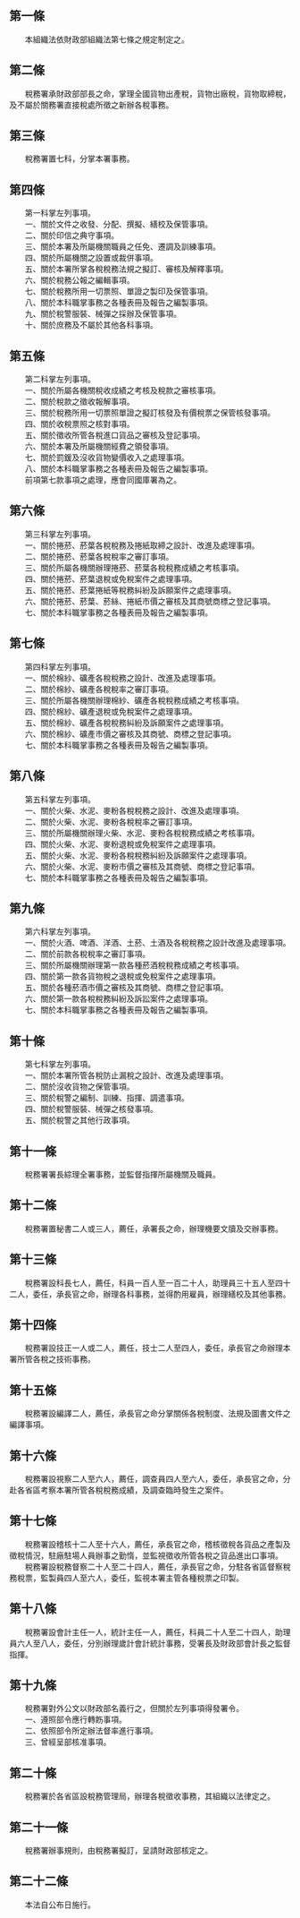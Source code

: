 第一條 
-------
　　本組織法依財政部組織法第七條之規定制定之。  


第二條 
-------
　　稅務署承財政部部長之命，掌理全國貨物出產稅，貨物出廠稅，貨物取締稅，及不屬於關務署直接稅處所徵之新辦各稅事務。  


第三條 
-------
　　稅務署置七科，分掌本署事務。  


第四條 
-------
　　第一科掌左列事項。  
　　一、關於文件之收發、分配、撰擬、繕校及保管事項。  
　　二、關於印信之典守事項。  
　　三、關於本署及所屬機關職員之任免、遷調及訓練事項。  
　　四、關於所屬機關之設置或裁併事項。  
　　五、關於本署所掌各稅稅務法規之擬訂、審核及解釋事項。  
　　六、關於稅務公報之編輯事項。  
　　七、關於稅務所用一切票照、單證之製印及保管事項。  
　　八、關於本科職掌事務之各種表冊及報告之編製事項。  
　　九、關於稅警服裝、械彈之採辦及保管事項。  
　　十、關於庶務及不屬於其他各科事項。  


第五條 
-------
　　第二科掌左列事項。  
　　一、關於所屬各機關稅收成績之考核及稅款之審核事項。  
　　二、關於稅款之徵收報解事項。  
　　三、關於稅務所用一切票照單證之擬訂核發及有價稅票之保管核發事項。  
　　四、關於收稅票照之核對事項。  
　　五、關於徵收所管各稅進口貨品之審核及登記事項。  
　　六、關於本署及所屬機關經費之領發事項。  
　　七、關於罰鍰及沒收貨物變價收入之處理事項。  
　　八、關於本科職掌事務之各種表冊及報告之編製事項。  
　　前項第七款事項之處理，應會同國庫署為之。  


第六條 
-------
　　第三科掌左列事項。  
　　一、關於捲菸、菸葉各稅稅務及捲紙取締之設計、改進及處理事項。  
　　二、關於捲菸、菸葉各稅稅率之審訂事項。  
　　三、關於所屬各機關辦理捲菸、菸葉各稅稅務成績之考核事項。  
　　四、關於捲菸、菸葉退稅或免稅案件之處理事項。  
　　五、關於捲菸、菸葉捲紙等稅務糾紛及訴願案件之處理事項。  
　　六、關於捲菸、菸葉、菸絲、捲紙市價之審核及其商號商標之登記事項。  
　　七、關於本科職掌事務之各種表冊及報告之編製事項。  


第七條 
-------
　　第四科掌左列事項。  
　　一、關於棉紗、礦產各稅稅務之設計、改進及處理事項。  
　　二、關於棉紗、礦產各稅稅率之審訂事項。  
　　三、關於所屬各機關辦理棉紗、礦產各稅稅務成績之考核事項。  
　　四、關於棉紗、礦產退稅或免稅案件之處理事項。  
　　五、關於棉紗、礦產各稅稅務糾紛及訴願案件之處理事項。  
　　六、關於棉紗、礦產市價之審核及其商號、商標之登記事項。  
　　七、關於本科職掌事務之各種表冊及報告之編製事項。  


第八條 
-------
　　第五科掌左列事項。  
　　一、關於火柴、水泥、麥粉各稅稅務之設計、改進及處理事項。  
　　二、關於火柴、水泥、麥粉各稅稅率之審訂事項。  
　　三、關於所屬機關辦理火柴、水泥、麥粉各稅稅務成績之考核事項。  
　　四、關於火柴、水泥、麥粉退稅或免稅案件之處理事項。  
　　五、關於火柴、水泥、麥粉各稅稅務糾紛及訴願案件之處理事項。  
　　六、關於火柴、水泥、麥粉市價之審核及其商號、商標之登記事項。  
　　七、關於本科職掌事務之各種表冊及報告之編製事項。  


第九條 
-------
　　第六科掌左列事項。  
　　一、關於火酒、啤酒、洋酒、土菸、土酒及各稅稅務之設計改進及處理事項。  
　　二、關於前款各稅稅率之審訂事項。  
　　三、關於所屬機關辦理第一款各種菸酒稅稅務成績之考核事項。  
　　四、關於第一款各貨物稅之退稅或免稅案件之處理事項。  
　　五、關於各種菸酒市價之審核及其商號、商標之登記事項。  
　　六、關於第一款各稅稅務糾紛及訴訟案件之處理事項。  
　　七、關於本科職掌事務之各種表冊及報告之編製事項。  


第十條 
-------
　　第七科掌左列事項。  
　　一、關於本署所管各稅防止漏稅之設計、改進及處理事項。  
　　二、關於沒收貨物之保管事項。  
　　三、關於稅警之編制、訓練、指揮、調遣事項。  
　　四、關於稅警服裝、械彈之核發事項。  
　　五、關於稅警之其他行政事項。  


第十一條 
---------
　　稅務署署長綜理全署事務，並監督指揮所屬機關及職員。  


第十二條 
---------
　　稅務署置秘書二人或三人，薦任，承署長之命，辦理機要文牘及交辦事務。  


第十三條 
---------
　　稅務署設科長七人，薦任，科員一百人至一百二十人，助理員三十五人至四十二人，委任，承長官之命，辦理各科事務，並得酌用雇員，辦理繕校及其他事務。  


第十四條 
---------
　　稅務署設技正一人或二人，薦任，技士二人至四人，委任，承長官之命辦理本署所管各稅之技術事務。  


第十五條 
---------
　　稅務署設編譯二人，薦任，承長官之命分掌關係各稅制度、法規及圖書文件之編譯事項。  


第十六條 
---------
　　稅務署設視察二人至六人，薦任，調查員四人至六人，委任，承長官之命，分赴各省區考察本署所管各稅稅務成績，及調查臨時發生之案件。  


第十七條 
---------
　　稅務署設稽核十二人至十六人，薦任，承長官之命，稽核徵稅各貨品之產製及徵稅情況，駐廠駐場人員辦事之勤惰，並監視徵收所管各稅之貨品進出口事項。  
　　稅務署設稅務督察二十人至二十四人，薦任，承長官之命，分駐各省區督察稅務稅票，監製員四人至六人，委任，監視本署主管各種稅票之印製。  


第十八條 
---------
　　稅務署設會計主任一人，統計主任一人，薦任，科員二十人至二十四人，助理員六人至八人，委任，分別辦理歲計會計統計事務，受署長及財政部會計長之監督指揮。  


第十九條 
---------
　　稅務署對外公文以財政部名義行之，但關於左列事項得發署令。  
　　一、遵照部令應行轉飭事項。  
　　二、依照部令所定辦法督率進行事項。  
　　三、曾經呈部核准事項。  


第二十條 
---------
　　稅務署於各省區設稅務管理局，辦理各稅徵收事務，其組織以法律定之。  


第二十一條 
-----------
　　稅務署辦事規則，由稅務署擬訂，呈請財政部核定之。  


第二十二條 
-----------
　　本法自公布日施行。